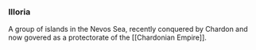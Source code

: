 ### Illoria

A group of islands in the Nevos Sea, recently conquered by Chardon and now govered as a protectorate of the [[Chardonian Empire]]. 

